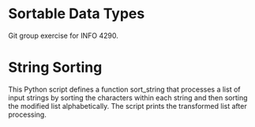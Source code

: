 # Sortable Data Types

Git group exercise for INFO 4290.

# String Sorting

This Python script defines a function sort_string that processes a list of input strings by sorting the characters within each string and then sorting the modified list alphabetically. The script prints the transformed list after processing.
